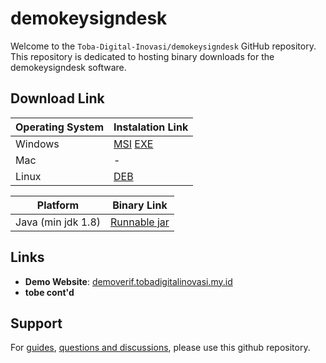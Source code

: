 # demokeysigndesk
Welcome to the `Toba-Digital-Inovasi/demokeysigndesk` GitHub repository. This repository is dedicated to hosting binary downloads for the demokeysigndesk software.

## Download Link

| Operating System | Instalation Link                                      |
|------------------|------------------------------------------|
| Windows          | [MSI](https://github.com/Toba-Digital-Inovasi/demokeysigndesk/releases/download/24.04.03.0207/demokeysigndesk-1.0.msi) [EXE](https://github.com/Toba-Digital-Inovasi/demokeysigndesk/releases/download/24.04.03.0207/demokeysigndesk-1.0.exe) | 
| Mac              | - |
| Linux            | [DEB](https://github.com/Toba-Digital-Inovasi/demokeysigndesk/releases/download/24.04.03.0207/demokeysigndesk_1.0-1_amd64.deb) |

| Platform | Binary Link                                      |
|------------------|------------------------------------------|
| Java (min jdk 1.8) | [Runnable jar](https://github.com/Toba-Digital-Inovasi/demokeysigndesk/releases/download/24.04.03.0207/demokeysigndesk-1.0.jar) |

## Links

- **Demo Website**: [demoverif.tobadigitalinovasi.my.id](https://demoverif.tobadigitalinovasi.my.id/)
- **tobe cont'd**


## Support

For [guides](https://github.com/Toba-Digital-Inovasi/demokeysigndesk/wiki), [questions and discussions](https://github.com/Toba-Digital-Inovasi/demokeysigndesk/issues), please use this github repository.
